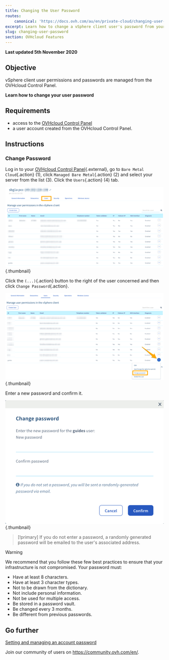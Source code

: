 ```yaml
---
title: Changing the User Password
routes:
    canonical: 'https://docs.ovh.com/au/en/private-cloud/changing-user-password/'
excerpt: Learn how to change a vSphere client user's password from your OVHcloud Control Panel
slug: changing-user-password
section: OVHcloud Features
---
```


**Last updated 5th November 2020**

## Objective

vSphere client user permissions and passwords are managed from the OVHcloud Control Panel.

**Learn how to change your user password**

## Requirements

- access to the [OVHcloud Control Panel](https://ca.ovh.com/auth/?action=gotomanager)
- a user account created from the OVHcloud Control Panel.

## Instructions

### Change Password

Log in to your [OVHcloud Control Panel](https://ca.ovh.com/auth/?action=gotomanager){.external}, go to `Bare Metal Cloud`{.action} (1), click `Managed Bare Metal`{.action} (2) and select your server from the list (3). Click the `Users`{.action} (4) tab.

![control panel](images/userpassword1.png){.thumbnail}

Click the `(...)`{.action} button to the right of the user concerned and then click `Change Password`{.action}.

![change password](images/userpassword2.png){.thumbnail}

Enter a new password and confirm it.

![change password](images/userpassword3.png){.thumbnail}

> [!primary]
> If you do not enter a password, a randomly generated password will be emailed to the user's associated address.
>


> [!warning]
>
>We recommend that you follow these few best practices to ensure that your infrastructure is not compromised. Your password must:
>
> - Have at least 8 characters.
> - Have at least 3 character types.
> - Not to be drawn from the dictionary.
> - Not include personal information.
> - Not be used for multiple access.
> - Be stored in a password vault.
> - Be changed every 3 months.
> - Be different from previous passwords.
>

## Go further

[Setting and managing an account password](https://docs.ovh.com/gb/en/customer/manage-password/)

Join our community of users on <https://community.ovh.com/en/>.

